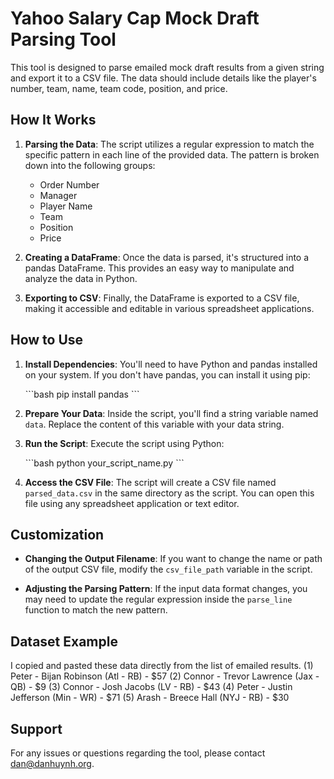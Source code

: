 # Yahoo Salary Cap Mock Draft Parsing Tool

This tool is designed to parse emailed mock draft results from a given string and export it to a CSV file. The data should include details like the player's number, team, name, team code, position, and price.

## How It Works

1. **Parsing the Data**: The script utilizes a regular expression to match the specific pattern in each line of the provided data. The pattern is broken down into the following groups:
    - Order Number
    - Manager
    - Player Name
    - Team
    - Position
    - Price

2. **Creating a DataFrame**: Once the data is parsed, it's structured into a pandas DataFrame. This provides an easy way to manipulate and analyze the data in Python.

3. **Exporting to CSV**: Finally, the DataFrame is exported to a CSV file, making it accessible and editable in various spreadsheet applications.

## How to Use

1. **Install Dependencies**: You'll need to have Python and pandas installed on your system. If you don't have pandas, you can install it using pip:

   \`\`\`bash
   pip install pandas
   \`\`\`

2. **Prepare Your Data**: Inside the script, you'll find a string variable named `data`. Replace the content of this variable with your data string.

3. **Run the Script**: Execute the script using Python:

   \`\`\`bash
   python your_script_name.py
   \`\`\`

4. **Access the CSV File**: The script will create a CSV file named `parsed_data.csv` in the same directory as the script. You can open this file using any spreadsheet application or text editor.

## Customization

- **Changing the Output Filename**: If you want to change the name or path of the output CSV file, modify the `csv_file_path` variable in the script.

- **Adjusting the Parsing Pattern**: If the input data format changes, you may need to update the regular expression inside the `parse_line` function to match the new pattern.

## Dataset Example
I copied and pasted these data directly from the list of emailed results.
(1) Peter - Bijan Robinson (Atl - RB) - $57 
(2) Connor - Trevor Lawrence (Jax - QB) - $9 
(3) Connor - Josh Jacobs (LV - RB) - $43 
(4) Peter - Justin Jefferson (Min - WR) - $71 
(5) Arash - Breece Hall (NYJ - RB) - $30 

## Support

For any issues or questions regarding the tool, please contact dan@danhuynh.org.
